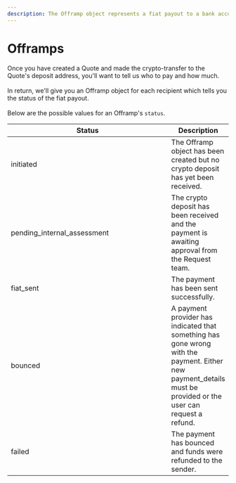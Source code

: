 ```yaml
---
description: The Offramp object represents a fiat payout to a bank account.
---
```


# Offramps

Once you have created a Quote and made the crypto-transfer to the Quote's deposit address, you'll want to tell us who to pay and how much.\
\
In return, we'll give you an Offramp object for each recipient which tells you the status of the fiat payout.\
\
Below are the possible values for an Offramp's `status`.&#x20;

<table><thead><tr><th width="350">Status</th><th>Description</th></tr></thead><tbody><tr><td>initiated</td><td>The Offramp object has been created but no crypto deposit has yet been received.</td></tr><tr><td>pending_internal_assessment</td><td>The crypto deposit has been received and the payment is awaiting approval from the Request team.</td></tr><tr><td>fiat_sent</td><td>The payment has been sent successfully.</td></tr><tr><td>bounced</td><td>A payment provider has indicated that something has gone wrong with the payment. Either new payment_details must be provided or the user can request a refund.</td></tr><tr><td>failed</td><td>The payment has bounced and funds were refunded to the sender.</td></tr></tbody></table>
